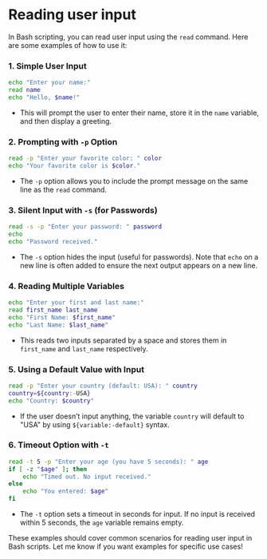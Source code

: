 # Reading user input

In Bash scripting, you can read user input using the `read` command. Here are some examples of how to use it:

### 1. **Simple User Input**
   ```bash
   echo "Enter your name:"
   read name
   echo "Hello, $name!"
   ```

   - This will prompt the user to enter their name, store it in the `name` variable, and then display a greeting.

### 2. **Prompting with `-p` Option**
   ```bash
   read -p "Enter your favorite color: " color
   echo "Your favorite color is $color."
   ```

   - The `-p` option allows you to include the prompt message on the same line as the `read` command.

### 3. **Silent Input with `-s` (for Passwords)**
   ```bash
   read -s -p "Enter your password: " password
   echo
   echo "Password received."
   ```

   - The `-s` option hides the input (useful for passwords). Note that `echo` on a new line is often added to ensure the next output appears on a new line.

### 4. **Reading Multiple Variables**
   ```bash
   echo "Enter your first and last name:"
   read first_name last_name
   echo "First Name: $first_name"
   echo "Last Name: $last_name"
   ```

   - This reads two inputs separated by a space and stores them in `first_name` and `last_name` respectively.

### 5. **Using a Default Value with Input**
   ```bash
   read -p "Enter your country (default: USA): " country
   country=${country:-USA}
   echo "Country: $country"
   ```

   - If the user doesn’t input anything, the variable `country` will default to "USA" by using `${variable:-default}` syntax.

### 6. **Timeout Option with `-t`**
   ```bash
   read -t 5 -p "Enter your age (you have 5 seconds): " age
   if [ -z "$age" ]; then
       echo "Timed out. No input received."
   else
       echo "You entered: $age"
   fi
   ```

   - The `-t` option sets a timeout in seconds for input. If no input is received within 5 seconds, the `age` variable remains empty.

These examples should cover common scenarios for reading user input in Bash scripts. Let me know if you want examples for specific use cases!